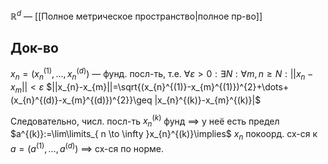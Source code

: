 $\mathbb{R}^{d}$ — [[Полное метрическое пространство|полное пр-во]]
## Док-во
$x_{n}=(x^{(1)}_{n}, \dots, x_{n}^{(d)})$ — фунд. посл-ть, т.е. $\forall \varepsilon>0: \exists N: \forall m, n\geq N: ||x_{n}-x_{m}||<\varepsilon$ $||x_{n}-x_{m}||=\sqrt{(x_{n}^{(1)}-x_{m}^{(1)})^{2}+\dots+(x_{n}^{(d)}-x_{m}^{(d)})^{2}}\geq |x_{n}^{(k)}-x_{m}^{(k)}|$

Следовательно, числ. посл-ть $x_{n}^{(k)}$ фунд $\implies$ у неё есть предел $a^{(k)}:=\lim\limits_{ n \to \infty }x_{n}^{(k)}\implies$ $x_{n}$ покоорд. сх-ся к $a=(a^{(1)}, \dots, a^{(d)})$ $\implies$ сх-ся по норме.